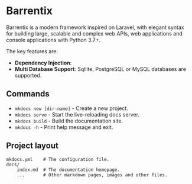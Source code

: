 # Barrentix

Barrentix is a modern framework inspired on Laravel,  with elegant syntax for building large, scalable and complex web APIs, web applications and console applications with Python 3.7+.

The key features are:

 - **Dependency Injection**: 
 - **Multi Database Support**: Sqllite, PostgreSQL or MySQL databases are supported.
## Commands

* `mkdocs new [dir-name]` - Create a new project.
* `mkdocs serve` - Start the live-reloading docs server.
* `mkdocs build` - Build the documentation site.
* `mkdocs -h` - Print help message and exit.

## Project layout

    mkdocs.yml    # The configuration file.
    docs/
        index.md  # The documentation homepage.
        ...       # Other markdown pages, images and other files.
